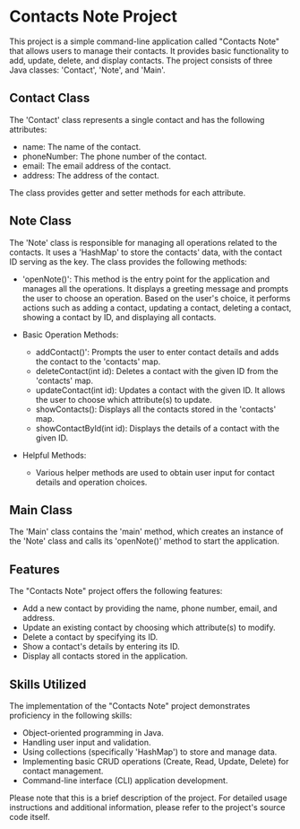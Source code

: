 # Contacts Note Project

This project is a simple command-line application called "Contacts Note" that allows users to manage their contacts.
It provides basic functionality to add, update, delete, and display contacts.
The project consists of three Java classes: 'Contact', 'Note', and 'Main'.

## Contact Class
The 'Contact' class represents a single contact and has the following attributes:
- name: The name of the contact.
- phoneNumber: The phone number of the contact.
- email: The email address of the contact.
- address: The address of the contact.

The class provides getter and setter methods for each attribute.

## Note Class
The 'Note' class is responsible for managing all operations related to the contacts.
It uses a 'HashMap' to store the contacts' data, with the contact ID serving as the key. The class provides the following methods:

- 'openNote()': This method is the entry point for the application and manages all the operations.
     It displays a greeting message and prompts the user to choose an operation.
     Based on the user's choice, it performs actions such as adding a contact, updating a contact, deleting a contact, showing a contact by ID,
     and displaying all contacts.

- Basic Operation Methods:
  - addContact()': Prompts the user to enter contact details and adds the contact to the 'contacts' map.
  - deleteContact(int id): Deletes a contact with the given ID from the 'contacts' map.
  - updateContact(int id): Updates a contact with the given ID. It allows the user to choose which attribute(s) to update.
  - showContacts(): Displays all the contacts stored in the 'contacts' map.
  - showContactById(int id): Displays the details of a contact with the given ID.

- Helpful Methods:
  - Various helper methods are used to obtain user input for contact details and operation choices.

## Main Class
The 'Main' class contains the 'main' method, which creates an instance of the 'Note' class and calls its 'openNote()' method to start the application.

## Features
The "Contacts Note" project offers the following features:
- Add a new contact by providing the name, phone number, email, and address.
- Update an existing contact by choosing which attribute(s) to modify.
- Delete a contact by specifying its ID.
- Show a contact's details by entering its ID.
- Display all contacts stored in the application.

## Skills Utilized
The implementation of the "Contacts Note" project demonstrates proficiency in the following skills:
- Object-oriented programming in Java.
- Handling user input and validation.
- Using collections (specifically 'HashMap') to store and manage data.
- Implementing basic CRUD operations (Create, Read, Update, Delete) for contact management.
- Command-line interface (CLI) application development.

Please note that this is a brief description of the project. For detailed usage instructions and additional information,
please refer to the project's source code itself.
